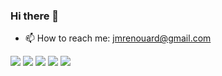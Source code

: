 ### Hi there 👋


- 📫 How to reach me: jmrenouard@gmail.com
<!--
**jmrenouard/jmrenouard** is a ✨ _special_ ✨ repository because its `README.md` (this file) appears on your GitHub profile.

Here are some ideas to get you started:

- 🔭 I’m currently working on ...
- 🌱 I’m currently learning ...
- 👯 I’m looking to collaborate on ...
- 🤔 I’m looking for help with ...
- 💬 Ask me about ...
- 📫 How to reach me: ...
- 😄 Pronouns: ...
- ⚡ Fun fact: ...
-->
![](https://github-profile-summary-cards.vercel.app/api/cards/profile-details?username=jmrenouard&theme=nord_dark)
![](https://github-profile-summary-cards.vercel.app/api/cards/repos-per-language?username=jmrenouard&theme=nord_dark)
![](https://github-profile-summary-cards.vercel.app/api/cards/most-commit-language?username=jmrenouard&theme=nord_dark)
![](https://github-profile-summary-cards.vercel.app/api/cards/stats?username=jmrenouard&theme=nord_dark)
![](https://github-profile-summary-cards.vercel.app/api/cards/productive-time?username=jmrenouard&theme=nord_dark)
